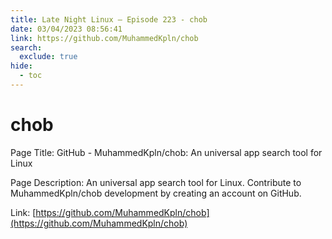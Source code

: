 ```yaml
---
title: Late Night Linux – Episode 223 - chob
date: 03/04/2023 08:56:41
link: https://github.com/MuhammedKpln/chob
search:
  exclude: true
hide:
  - toc
---
```


# chob

Page Title: GitHub - MuhammedKpln/chob: An universal app search tool for Linux

Page Description: An universal app search tool for Linux. Contribute to MuhammedKpln/chob development by creating an account on GitHub. 

Link: [https://github.com/MuhammedKpln/chob](https://github.com/MuhammedKpln/chob)